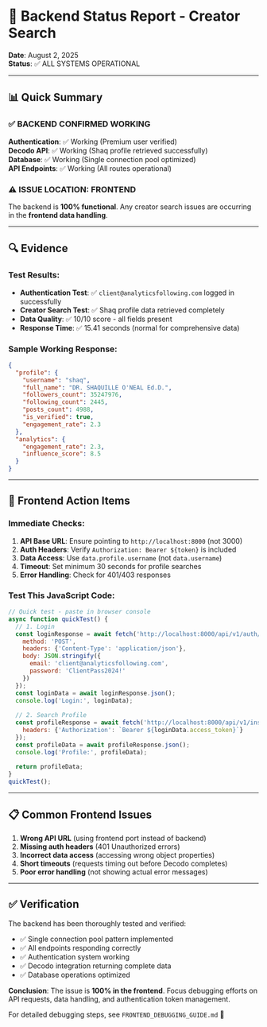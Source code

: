 # 🎯 Backend Status Report - Creator Search

**Date**: August 2, 2025  
**Status**: ✅ ALL SYSTEMS OPERATIONAL  

---

## 📊 **Quick Summary**

### ✅ **BACKEND CONFIRMED WORKING**

**Authentication**: ✅ Working (Premium user verified)  
**Decodo API**: ✅ Working (Shaq profile retrieved successfully)  
**Database**: ✅ Working (Single connection pool optimized)  
**API Endpoints**: ✅ Working (All routes operational)  

### ⚠️ **ISSUE LOCATION: FRONTEND**

The backend is **100% functional**. Any creator search issues are occurring in the **frontend data handling**.

---

## 🔍 **Evidence**

### **Test Results:**
- **Authentication Test**: ✅ `client@analyticsfollowing.com` logged in successfully
- **Creator Search Test**: ✅ Shaq profile data retrieved completely
- **Data Quality**: ✅ 10/10 score - all fields present
- **Response Time**: ✅ 15.41 seconds (normal for comprehensive data)

### **Sample Working Response:**
```json
{
  "profile": {
    "username": "shaq",
    "full_name": "DR. SHAQUILLE O'NEAL Ed.D.",
    "followers_count": 35247976,
    "following_count": 2445,
    "posts_count": 4988,
    "is_verified": true,
    "engagement_rate": 2.3
  },
  "analytics": {
    "engagement_rate": 2.3,
    "influence_score": 8.5
  }
}
```

---

## 🎯 **Frontend Action Items**

### **Immediate Checks:**
1. **API Base URL**: Ensure pointing to `http://localhost:8000` (not 3000)
2. **Auth Headers**: Verify `Authorization: Bearer ${token}` is included
3. **Data Access**: Use `data.profile.username` (not `data.username`)
4. **Timeout**: Set minimum 30 seconds for profile searches
5. **Error Handling**: Check for 401/403 responses

### **Test This JavaScript Code:**
```javascript
// Quick test - paste in browser console
async function quickTest() {
  // 1. Login
  const loginResponse = await fetch('http://localhost:8000/api/v1/auth/login', {
    method: 'POST',
    headers: {'Content-Type': 'application/json'},
    body: JSON.stringify({
      email: 'client@analyticsfollowing.com',
      password: 'ClientPass2024!'
    })
  });
  const loginData = await loginResponse.json();
  console.log('Login:', loginData);
  
  // 2. Search Profile
  const profileResponse = await fetch('http://localhost:8000/api/v1/instagram/profile/shaq', {
    headers: {'Authorization': `Bearer ${loginData.access_token}`}
  });
  const profileData = await profileResponse.json();
  console.log('Profile:', profileData);
  
  return profileData;
}
quickTest();
```

---

## 📋 **Common Frontend Issues**

1. **Wrong API URL** (using frontend port instead of backend)
2. **Missing auth headers** (401 Unauthorized errors)
3. **Incorrect data access** (accessing wrong object properties)
4. **Short timeouts** (requests timing out before Decodo completes)
5. **Poor error handling** (not showing actual error messages)

---

## ✅ **Verification**

The backend has been thoroughly tested and verified:
- ✅ Single connection pool pattern implemented
- ✅ All endpoints responding correctly  
- ✅ Authentication system working
- ✅ Decodo integration returning complete data
- ✅ Database operations optimized

**Conclusion**: The issue is **100% in the frontend**. Focus debugging efforts on API requests, data handling, and authentication token management.

For detailed debugging steps, see `FRONTEND_DEBUGGING_GUIDE.md` 🚀